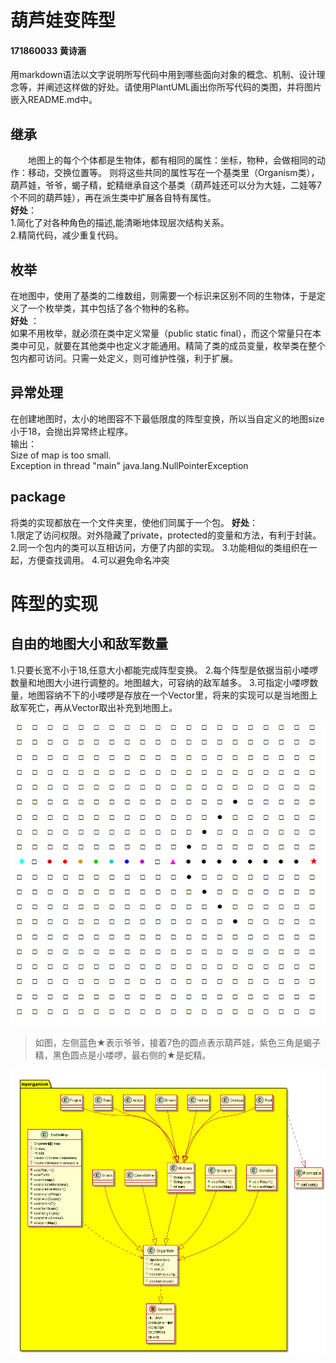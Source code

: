 # 葫芦娃变阵型
#### 171860033 黄诗涵
用markdown语法以文字说明所写代码中用到哪些面向对象的概念、机制、设计理念等，并阐述这样做的好处。请使用PlantUML画出你所写代码的类图，并将图片嵌入README.md中。


## 继承
 
&emsp;&emsp;地图上的每个个体都是生物体，都有相同的属性：坐标，物种，会做相同的动作：移动，交换位置等。
则将这些共同的属性写在一个基类里（Organism类），葫芦娃，爷爷，蝎子精，蛇精继承自这个基类（葫芦娃还可以分为大娃，二娃等7个不同的葫芦娃），再在派生类中扩展各自特有属性。  
**好处**：   
1.简化了对各种角色的描述,能清晰地体现层次结构关系。  
2.精简代码，减少重复代码。

## 枚举

在地图中，使用了基类的二维数组，则需要一个标识来区别不同的生物体，于是定义了一个枚举类，其中包括了各个物种的名称。  
**好处** ：  
如果不用枚举，就必须在类中定义常量（public static final），而这个常量只在本类中可见，就要在其他类中也定义才能通用。精简了类的成员变量，枚举类在整个包内都可访问。只需一处定义，则可维护性强，利于扩展。

## 异常处理
在创建地图时，太小的地图容不下最低限度的阵型变换，所以当自定义的地图size小于18，会抛出异常终止程序。  
输出：  
Size of map is too small.  
Exception in thread "main" java.lang.NullPointerException

## package

将类的实现都放在一个文件夹里，使他们同属于一个包。
**好处**：  
1.限定了访问权限。对外隐藏了private，protected的变量和方法，有利于封装。
2.同一个包内的类可以互相访问，方便了内部的实现。
3.功能相似的类组织在一起，方便查找调用。
4.可以避免命名冲突


# 阵型的实现

## 自由的地图大小和敌军数量
  1.只要长宽不小于18,任意大小都能完成阵型变换。
  2.每个阵型是依据当前小喽啰数量和地图大小进行调整的。地图越大，可容纳的敌军越多。
  3.可指定小喽啰数量，地图容纳不下的小喽啰是存放在一个Vector里，将来的实现可以是当地图上敌军死亡，再从Vector取出补充到地图上。

  ![exp](\exp.png)

  >如图，左侧蓝色★表示爷爷，接着7色的圆点表示葫芦娃，紫色三角是蝎子精，黑色圆点是小喽啰，最右侧的★是蛇精。


![uml](\hw3_uml.png)